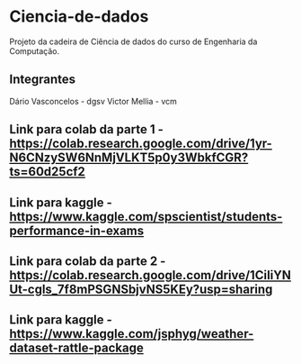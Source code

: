 # Ciencia-de-dados
Projeto da cadeira de Ciência de dados do curso de Engenharia da Computação.

## Integrantes
Dário Vasconcelos - dgsv
Victor Mellia - vcm

## Link para colab da parte 1  - https://colab.research.google.com/drive/1yr-N6CNzySW6NnMjVLKT5p0y3WbkfCGR?ts=60d25cf2
## Link para kaggle - https://www.kaggle.com/spscientist/students-performance-in-exams
## Link para colab da parte 2 - https://colab.research.google.com/drive/1CiIiYNUt-cgls_7f8mPSGNSbjvNS5KEy?usp=sharing
## Link para kaggle - https://www.kaggle.com/jsphyg/weather-dataset-rattle-package
